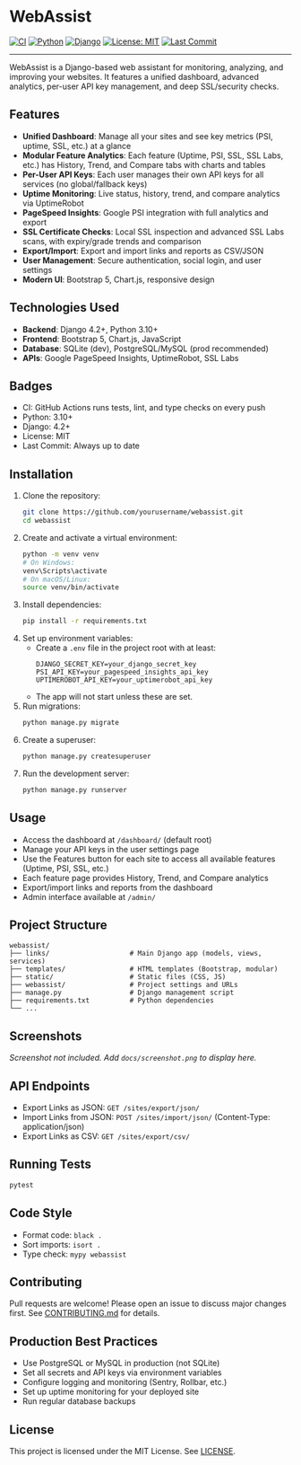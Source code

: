 # WebAssist

[![CI](https://github.com/yourusername/webassist/actions/workflows/ci.yml/badge.svg)](https://github.com/yourusername/webassist/actions/workflows/ci.yml)
[![Python](https://img.shields.io/badge/python-3.10%2B-blue.svg)](https://www.python.org/)
[![Django](https://img.shields.io/badge/django-4.2%2B-green.svg)](https://www.djangoproject.com/)
[![License: MIT](https://img.shields.io/badge/License-MIT-yellow.svg)](LICENSE)
[![Last Commit](https://img.shields.io/github/last-commit/yourusername/webassist.svg)](https://github.com/yourusername/webassist/commits/main)

---

WebAssist is a Django-based web assistant for monitoring, analyzing, and improving your websites. It features a unified dashboard, advanced analytics, per-user API key management, and deep SSL/security checks.

## Features

- **Unified Dashboard**: Manage all your sites and see key metrics (PSI, uptime, SSL, etc.) at a glance
- **Modular Feature Analytics**: Each feature (Uptime, PSI, SSL, SSL Labs, etc.) has History, Trend, and Compare tabs with charts and tables
- **Per-User API Keys**: Each user manages their own API keys for all services (no global/fallback keys)
- **Uptime Monitoring**: Live status, history, trend, and compare analytics via UptimeRobot
- **PageSpeed Insights**: Google PSI integration with full analytics and export
- **SSL Certificate Checks**: Local SSL inspection and advanced SSL Labs scans, with expiry/grade trends and comparison
- **Export/Import**: Export and import links and reports as CSV/JSON
- **User Management**: Secure authentication, social login, and user settings
- **Modern UI**: Bootstrap 5, Chart.js, responsive design

## Technologies Used

- **Backend**: Django 4.2+, Python 3.10+
- **Frontend**: Bootstrap 5, Chart.js, JavaScript
- **Database**: SQLite (dev), PostgreSQL/MySQL (prod recommended)
- **APIs**: Google PageSpeed Insights, UptimeRobot, SSL Labs

## Badges

- CI: GitHub Actions runs tests, lint, and type checks on every push
- Python: 3.10+
- Django: 4.2+
- License: MIT
- Last Commit: Always up to date

## Installation

1. Clone the repository:
   ```bash
   git clone https://github.com/yourusername/webassist.git
   cd webassist
   ```
2. Create and activate a virtual environment:
   ```bash
   python -m venv venv
   # On Windows:
   venv\Scripts\activate
   # On macOS/Linux:
   source venv/bin/activate
   ```
3. Install dependencies:
   ```bash
   pip install -r requirements.txt
   ```
4. Set up environment variables:
   - Create a `.env` file in the project root with at least:
     ```env
     DJANGO_SECRET_KEY=your_django_secret_key
     PSI_API_KEY=your_pagespeed_insights_api_key
     UPTIMEROBOT_API_KEY=your_uptimerobot_api_key
     ```
   - The app will not start unless these are set.
5. Run migrations:
   ```bash
   python manage.py migrate
   ```
6. Create a superuser:
   ```bash
   python manage.py createsuperuser
   ```
7. Run the development server:
   ```bash
   python manage.py runserver
   ```

## Usage

- Access the dashboard at `/dashboard/` (default root)
- Manage your API keys in the user settings page
- Use the Features button for each site to access all available features (Uptime, PSI, SSL, etc.)
- Each feature page provides History, Trend, and Compare analytics
- Export/import links and reports from the dashboard
- Admin interface available at `/admin/`

## Project Structure

```
webassist/
├── links/                    # Main Django app (models, views, services)
├── templates/                # HTML templates (Bootstrap, modular)
├── static/                   # Static files (CSS, JS)
├── webassist/                # Project settings and URLs
├── manage.py                 # Django management script
├── requirements.txt          # Python dependencies
└── ...
```

## Screenshots

<!--
![WebAssist Screenshot](docs/screenshot.png)
-->
*Screenshot not included. Add `docs/screenshot.png` to display here.*

## API Endpoints

- Export Links as JSON: `GET /sites/export/json/`
- Import Links from JSON: `POST /sites/import/json/` (Content-Type: application/json)
- Export Links as CSV: `GET /sites/export/csv/`

## Running Tests

```bash
pytest
```

## Code Style

- Format code: `black .`
- Sort imports: `isort .`
- Type check: `mypy webassist`

## Contributing

Pull requests are welcome! Please open an issue to discuss major changes first. See [CONTRIBUTING.md](../CONTRIBUTING.md) for details.

## Production Best Practices

- Use PostgreSQL or MySQL in production (not SQLite)
- Set all secrets and API keys via environment variables
- Configure logging and monitoring (Sentry, Rollbar, etc.)
- Set up uptime monitoring for your deployed site
- Run regular database backups

## License

This project is licensed under the MIT License. See [LICENSE](LICENSE). 